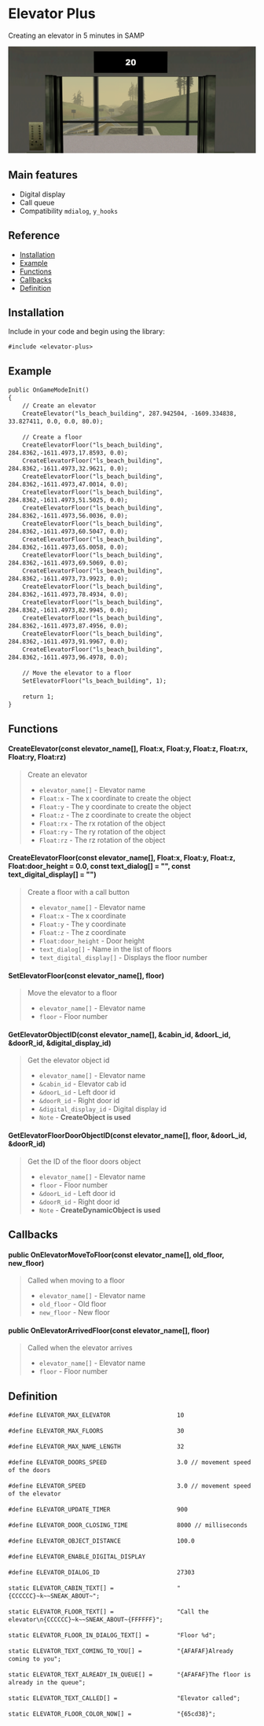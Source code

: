 # Elevator Plus

Creating an elevator in 5 minutes in SAMP

![Crosshair](https://raw.githubusercontent.com/Bren828/elevator-plus/main/preview.png)


## Main features
* Digital display
* Call queue
* Compatibility `mdialog`, `y_hooks`

## Reference
* [Installation](https://github.com/Bren828/elevator-plus#installation)
* [Example](https://github.com/Bren828/elevator-plus#example)
* [Functions](https://github.com/Bren828/elevator-plus#functions)
* [Callbacks](https://github.com/Bren828/elevator-plus#callbacks)
* [Definition](https://github.com/Bren828/elevator-plus#definition)


## Installation

Include in your code and begin using the library:
```pawn
#include <elevator-plus>
```

## Example

```pawn
public OnGameModeInit()
{
    // Create an elevator
    CreateElevator("ls_beach_building", 287.942504, -1609.334838, 33.827411, 0.0, 0.0, 80.0);

    // Create a floor
    CreateElevatorFloor("ls_beach_building", 284.8362,-1611.4973,17.8593, 0.0);
    CreateElevatorFloor("ls_beach_building", 284.8362,-1611.4973,32.9621, 0.0);
    CreateElevatorFloor("ls_beach_building", 284.8362,-1611.4973,47.0014, 0.0);
    CreateElevatorFloor("ls_beach_building", 284.8362,-1611.4973,51.5025, 0.0);
    CreateElevatorFloor("ls_beach_building", 284.8362,-1611.4973,56.0036, 0.0);
    CreateElevatorFloor("ls_beach_building", 284.8362,-1611.4973,60.5047, 0.0);
    CreateElevatorFloor("ls_beach_building", 284.8362,-1611.4973,65.0058, 0.0);
    CreateElevatorFloor("ls_beach_building", 284.8362,-1611.4973,69.5069, 0.0);
    CreateElevatorFloor("ls_beach_building", 284.8362,-1611.4973,73.9923, 0.0);
    CreateElevatorFloor("ls_beach_building", 284.8362,-1611.4973,78.4934, 0.0);
    CreateElevatorFloor("ls_beach_building", 284.8362,-1611.4973,82.9945, 0.0);
    CreateElevatorFloor("ls_beach_building", 284.8362,-1611.4973,87.4956, 0.0);
    CreateElevatorFloor("ls_beach_building", 284.8362,-1611.4973,91.9967, 0.0);
    CreateElevatorFloor("ls_beach_building", 284.8362,-1611.4973,96.4978, 0.0);

    // Move the elevator to a floor
    SetElevatorFloor("ls_beach_building", 1);

    return 1;
}
```
## Functions

#### CreateElevator(const elevator_name[], Float:x, Float:y, Float:z, Float:rx, Float:ry, Float:rz)
> Create an elevator
> * `elevator_name[]` - Elevator name
> * `Float:x` - The x coordinate to create the object
> * `Float:y` - The y coordinate to create the object
> * `Float:z` - The z coordinate to create the object
> * `Float:rx` - The rx rotation of the object
> * `Float:ry` - The ry rotation of the object
> * `Float:rz` - The rz rotation of the object


#### CreateElevatorFloor(const elevator_name[], Float:x, Float:y, Float:z, Float:door_height = 0.0, const text_dialog[] = "", const text_digital_display[] = "")
> Create a floor with a call button
> * `elevator_name[]` - Elevator name
> * `Float:x` - The x coordinate
> * `Float:y` - The y coordinate
> * `Float:z` - The z coordinate
> * `Float:door_height` - Door height
> * `text_dialog[]` - Name in the list of floors
> * `text_digital_display[]` - Displays the floor number


#### SetElevatorFloor(const elevator_name[], floor)
> Move the elevator to a floor
> * `elevator_name[]` - Elevator name
> * `floor` - Floor number


#### GetElevatorObjectID(const elevator_name[], &cabin_id, &doorL_id, &doorR_id, &digital_display_id)
> Get the elevator object id
> * `elevator_name[]` - Elevator name
> * `&cabin_id` - Elevator cab id
> * `&doorL_id` - Left door id
> * `&doorR_id` - Right door id
> * `&digital_display_id` - Digital display id
> * `Note` - **CreateObject is used**

#### GetElevatorFloorDoorObjectID(const elevator_name[], floor, &doorL_id, &doorR_id)
> Get the ID of the floor doors object
> * `elevator_name[]` - Elevator name
> * `floor` - Floor number
> * `&doorL_id` - Left door id
> * `&doorR_id` - Right door id
> * `Note` - **CreateDynamicObject is used**

## Callbacks

#### public OnElevatorMoveToFloor(const elevator_name[], old_floor, new_floor)
> Called when moving to a floor
> * `elevator_name[]` - Elevator name
> * `old_floor` - Old floor
> * `new_floor` - New floor

#### public OnElevatorArrivedFloor(const elevator_name[], floor)
> Called when the elevator arrives
> * `elevator_name[]` - Elevator name
> * `floor` - Floor number


## Definition

```pawn
#define ELEVATOR_MAX_ELEVATOR                   10

#define ELEVATOR_MAX_FLOORS                     30

#define ELEVATOR_MAX_NAME_LENGTH                32

#define ELEVATOR_DOORS_SPEED                    3.0 // movement speed of the doors

#define ELEVATOR_SPEED                          3.0 // movement speed of the elevator

#define ELEVATOR_UPDATE_TIMER                   900

#define ELEVATOR_DOOR_CLOSING_TIME              8000 // milliseconds

#define ELEVATOR_OBJECT_DISTANCE                100.0

#define ELEVATOR_ENABLE_DIGITAL_DISPLAY

#define ELEVATOR_DIALOG_ID                      27303

static ELEVATOR_CABIN_TEXT[] =                  "{CCCCCC}~k~~SNEAK_ABOUT~";

static ELEVATOR_FLOOR_TEXT[] =                  "Call the elevator\n{CCCCCC}~k~~SNEAK_ABOUT~{FFFFFF}";

static ELEVATOR_FLOOR_IN_DIALOG_TEXT[] =        "Floor %d";

static ELEVATOR_TEXT_COMING_TO_YOU[] =          "{AFAFAF}Already coming to you";

static ELEVATOR_TEXT_ALREADY_IN_QUEUE[] =       "{AFAFAF}The floor is already in the queue";

static ELEVATOR_TEXT_CALLED[] =                 "Elevator called";

static ELEVATOR_FLOOR_COLOR_NOW[] =             "{65cd38}";
```

